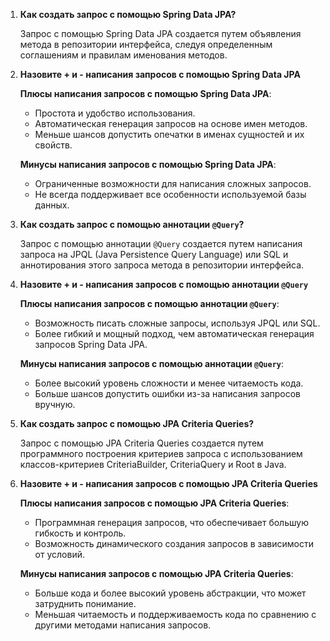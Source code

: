 
1. **Как создать запрос с помощью Spring Data JPA?**

   Запрос с помощью Spring Data JPA создается путем объявления метода в репозитории интерфейса, следуя определенным соглашениям и правилам именования методов.

2. **Назовите + и - написания запросов с помощью Spring Data JPA**

   **Плюсы написания запросов с помощью Spring Data JPA**:
   - Простота и удобство использования.
   - Автоматическая генерация запросов на основе имен методов.
   - Меньше шансов допустить опечатки в именах сущностей и их свойств.

   **Минусы написания запросов с помощью Spring Data JPA**:
   - Ограниченные возможности для написания сложных запросов.
   - Не всегда поддерживает все особенности используемой базы данных.

3. **Как создать запрос с помощью аннотации `@Query`?**

   Запрос с помощью аннотации `@Query` создается путем написания запроса на JPQL (Java Persistence Query Language) или SQL и аннотирования этого запроса метода в репозитории интерфейса.

4. **Назовите + и - написания запросов с помощью аннотации `@Query`**

   **Плюсы написания запросов с помощью аннотации `@Query`**:
   - Возможность писать сложные запросы, используя JPQL или SQL.
   - Более гибкий и мощный подход, чем автоматическая генерация запросов Spring Data JPA.

   **Минусы написания запросов с помощью аннотации `@Query`**:
   - Более высокий уровень сложности и менее читаемость кода.
   - Больше шансов допустить ошибки из-за написания запросов вручную.

5. **Как создать запрос с помощью JPA Criteria Queries?**

   Запрос с помощью JPA Criteria Queries создается путем программного построения критериев запроса с использованием классов-критериев CriteriaBuilder, CriteriaQuery и Root в Java.

6. **Назовите + и - написания запросов с помощью JPA Criteria Queries**

   **Плюсы написания запросов с помощью JPA Criteria Queries**:
   - Программная генерация запросов, что обеспечивает большую гибкость и контроль.
   - Возможность динамического создания запросов в зависимости от условий.

   **Минусы написания запросов с помощью JPA Criteria Queries**:
   - Больше кода и более высокий уровень абстракции, что может затруднить понимание.
   - Меньшая читаемость и поддерживаемость кода по сравнению с другими методами написания запросов.